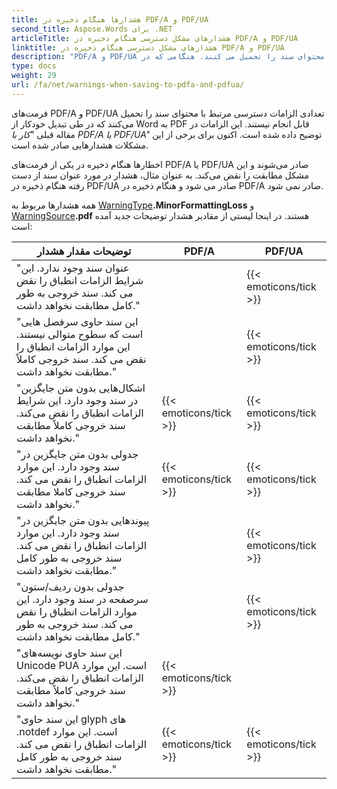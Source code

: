 ```yaml
---
title: هشدارها هنگام ذخیره در PDF/A و PDF/UA
second_title: Aspose.Words برای .NET
articleTitle: هشدارهای مشکل دسترسی هنگام ذخیره در PDF/A و PDF/UA
linktitle: هشدارهای مشکل دسترسی هنگام ذخیره در PDF/A و PDF/UA
description: "PDF/A و PDF/UA الزامات دسترسی مرتبط با محتوای سند را تحمیل می کنند. هنگامی که در PDF/A یا PDF/UA در C# ذخیره می شود و مشکل مطابقت را نقض می کند، یک هشدار صادر می شود."
type: docs
weight: 29
url: /fa/net/warnings-when-saving-to-pdfa-and-pdfua/
---
```


فرمت‌های PDF/A و PDF/UA تعدادی الزامات دسترسی مرتبط با محتوای سند را تحمیل می‌کنند که در طی تبدیل خودکار از Word به PDF قابل انجام نیستند. این الزامات در مقاله قبلی *"کار با PDF/A یا PDF/UA"* توضیح داده شده است. اکنون برای برخی از این مشکلات هشدارهایی صادر شده است.

اخطارها هنگام ذخیره در یکی از فرمت‌های PDF/A یا PDF/UA صادر می‌شوند و این مشکل مطابقت را نقض می‌کند. به عنوان مثال، هشدار در مورد عنوان سند از دست رفته هنگام ذخیره در PDF/UA صادر می شود و هنگام ذخیره در PDF/A صادر نمی شود.

همه هشدارها مربوط به [WarningType](https://reference.aspose.com/words/net/aspose.words/warningtype/)**.MinorFormattingLoss** و [WarningSource](https://reference.aspose.com/words/net/aspose.words/warningsource/)**.pdf** هستند. در اینجا لیستی از مقادیر هشدار توضیحات جدید آمده است:

|  توضیحات مقدار هشدار |  PDF/A |  PDF/UA |
|  ------------------------------------------------------------  |  ----------------------  |  ----------------------  |
|  "عنوان سند وجود ندارد. این شرایط الزامات انطباق را نقض می کند. سند خروجی به طور کامل مطابقت نخواهد داشت." |                          |   {{< emoticons/tick >}}  |
|  "این سند حاوی سرفصل هایی است که سطوح متوالی نیستند. این موارد الزامات انطباق را نقض می کند. سند خروجی کاملاً مطابقت نخواهد داشت." |                          |   {{< emoticons/tick >}}  |
|  "اشکال‌هایی بدون متن جایگزین در سند وجود دارد. این شرایط الزامات انطباق را نقض می‌کند. سند خروجی کاملاً مطابقت نخواهد داشت." |   {{< emoticons/tick >}}  |   {{< emoticons/tick >}}  |
|  "جدولی بدون متن جایگزین در سند وجود دارد. این موارد الزامات انطباق را نقض می کند. سند خروجی کاملا مطابقت نخواهد داشت." |   {{< emoticons/tick >}}  |   {{< emoticons/tick >}}  |
|  "پیوندهایی بدون متن جایگزین در سند وجود دارد. این موارد الزامات انطباق را نقض می کند. سند خروجی به طور کامل مطابقت نخواهد داشت." |                          |   {{< emoticons/tick >}}  |
|  "جدولی بدون ردیف/ستون سرصفحه در سند وجود دارد. این موارد الزامات انطباق را نقض می کند. سند خروجی به طور کامل مطابقت نخواهد داشت." |                          |   {{< emoticons/tick >}}  |
|  "این سند حاوی نویسه‌های Unicode PUA است. این موارد الزامات انطباق را نقض می‌کند. سند خروجی کاملاً مطابقت نخواهد داشت." |   {{< emoticons/tick >}}  |                          |
|  "این سند حاوی glyph های .notdef است. این موارد الزامات انطباق را نقض می کند. سند خروجی به طور کامل مطابقت نخواهد داشت." |   {{< emoticons/tick >}}  |   {{< emoticons/tick >}}  |